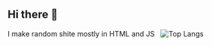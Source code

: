 ## Hi there 👋
I make random shite mostly in HTML and JS
&nbsp;
![Top Langs](https://github-readme-stats.vercel.app/api/top-langs/?username=scoilcax&size_weight=0.5&count_weight=0.5)

<!--
**scoilcax/scoilcax** is a ✨ _special_ ✨ repository because its `README.md` (this file) appears on your GitHub profile.

Here are some ideas to get you started:

- 🔭 I’m currently working on ...
- 🌱 I’m currently learning ...
- 👯 I’m looking to collaborate on ...
- 🤔 I’m looking for help with ...
- 💬 Ask me about ...
- 📫 How to reach me: ...
- 😄 Pronouns: ...
- ⚡ Fun fact: ...
-->
